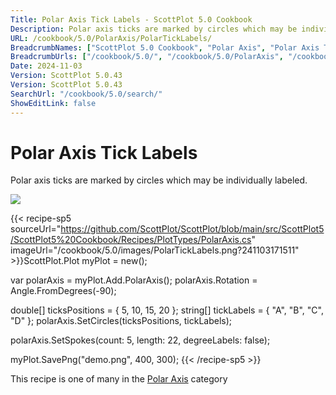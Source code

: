 ```yaml
---
Title: Polar Axis Tick Labels - ScottPlot 5.0 Cookbook
Description: Polar axis ticks are marked by circles which may be individually labeled.
URL: /cookbook/5.0/PolarAxis/PolarTickLabels/
BreadcrumbNames: ["ScottPlot 5.0 Cookbook", "Polar Axis", "Polar Axis Tick Labels"]
BreadcrumbUrls: ["/cookbook/5.0/", "/cookbook/5.0/PolarAxis", "/cookbook/5.0/PolarAxis/PolarTickLabels"]
Date: 2024-11-03
Version: ScottPlot 5.0.43
Version: ScottPlot 5.0.43
SearchUrl: "/cookbook/5.0/search/"
ShowEditLink: false
---
```



<div class='d-flex align-items-center mt-5'>
<h1 class='me-2 text-dark my-0 border-0'>Polar Axis Tick Labels</h1>
</div>

Polar axis ticks are marked by circles which may be individually labeled.

[![](/cookbook/5.0/images/PolarTickLabels.png?241103171511)](/cookbook/5.0/images/PolarTickLabels.png?241103171511)

{{< recipe-sp5 sourceUrl="https://github.com/ScottPlot/ScottPlot/blob/main/src/ScottPlot5/ScottPlot5%20Cookbook/Recipes/PlotTypes/PolarAxis.cs" imageUrl="/cookbook/5.0/images/PolarTickLabels.png?241103171511" >}}ScottPlot.Plot myPlot = new();

var polarAxis = myPlot.Add.PolarAxis();
polarAxis.Rotation = Angle.FromDegrees(-90);

double[] ticksPositions = { 5, 10, 15, 20 };
string[] tickLabels = { "A", "B", "C", "D" };
polarAxis.SetCircles(ticksPositions, tickLabels);

polarAxis.SetSpokes(count: 5, length: 22, degreeLabels: false);

myPlot.SavePng("demo.png", 400, 300);
{{< /recipe-sp5 >}}

<div class='my-5 text-center'>This recipe is one of many in the <a href='/cookbook/5.0/PolarAxis'>Polar Axis</a> category</div>


